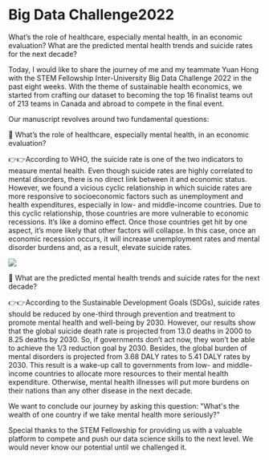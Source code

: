 # Big Data Challenge2022

What’s the role of healthcare, especially mental health, in an economic evaluation? What are the predicted mental health trends and suicide rates for the next decade?

Today, I would like to share the journey of me and my teammate Yuan Hong with the STEM Fellowship Inter-University Big Data Challenge 2022 in the past eight weeks. With the theme of sustainable health economics, we started from crafting our dataset to becoming the top 16 finalist teams out of 213 teams in Canada and abroad to compete in the final event.

Our manuscript revolves around two fundamental questions:

👀 What’s the role of healthcare, especially mental health, in an economic evaluation?

👉👉According to WHO, the suicide rate is one of the two indicators to measure mental health. Even though suicide rates are highly correlated to mental disorders, there is no direct link between it and economic status. However, we found a vicious cyclic relationship in which suicide rates are more responsive to socioeconomic factors such as unemployment and health expenditures, especially in low- and middle-income countries. Due to this cyclic relationship, those countries are more vulnerable to economic recessions. It’s like a domino effect. Once those countries get hit by one aspect, it’s more likely that other factors will collapse. In this case, once an economic recession occurs, it will increase unemployment rates and mental disorder burdens and, as a result, elevate suicide rates.

![](https://media-exp1.licdn.com/dms/image/C4E22AQGenEWjKI2Vjw/feedshare-shrink_800/0/1658153774063?e=1661990400&v=beta&t=Yd3moypTBHWiqFKOK1SAg9qG_xFGVz8gbscSkKvs_VQ)

👀 What are the predicted mental health trends and suicide rates for the next decade?

👉👉According to the Sustainable Development Goals (SDGs), suicide rates should be reduced by one-third through prevention and treatment to promote mental health and well-being by 2030. However, our results show that the global suicide death rate is projected from 13.0 deaths in 2000 to 8.25 deaths by 2030. So, if governments don’t act now, they won’t be able to achieve the 1/3 reduction goal by 2030. Besides, the global burden of mental disorders is projected from 3.68 DALY rates to 5.41 DALY rates by 2030. This result is a wake-up call to governments from low- and middle-income countries to allocate more resources to their mental health expenditure. Otherwise, mental health illnesses will put more burdens on their nations than any other disease in the next decade.

We want to conclude our journey by asking this question:
"What's the wealth of one country if we take mental health more seriously?"

Special thanks to the STEM Fellowship for providing us with a valuable platform to compete and push our data science skills to the next level. We would never know our potential until we challenged it.
